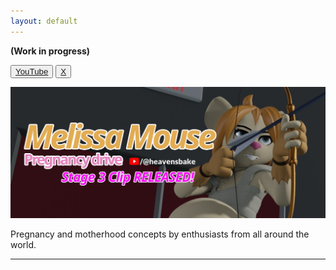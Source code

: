 ```yaml
---
layout: default
---
```


**(Work in progress)**

<button><a href="https://www.youtube.com/@heavensbake/">YouTube</a></button> <button><a href="https://x.com/heavensbake">X</a></button>


[![banner](/assets/images/banner.jpg)](https://youtube.com/watch?v=K3BiN1DwXfg)

Pregnancy and motherhood concepts by enthusiasts from all around the world.

----
